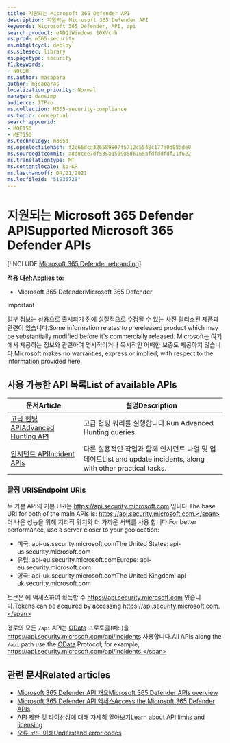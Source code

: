 ```yaml
---
title: 지원되는 Microsoft 365 Defender API
description: 지원되는 Microsoft 365 Defender API
keywords: Microsoft 365 Defender, API, api
search.product: eADQiWindows 10XVcnh
ms.prod: m365-security
ms.mktglfcycl: deploy
ms.sitesec: library
ms.pagetype: security
f1.keywords:
- NOCSH
ms.author: macapara
author: mjcaparas
localization_priority: Normal
manager: dansimp
audience: ITPro
ms.collection: M365-security-compliance
ms.topic: conceptual
search.appverid:
- MOE150
- MET150
ms.technology: m365d
ms.openlocfilehash: f2c66dca326589807f5712c5548c177a0d08ade0
ms.sourcegitcommit: a8d8cee7df535a150985d6165afdfddfdf21f622
ms.translationtype: MT
ms.contentlocale: ko-KR
ms.lasthandoff: 04/21/2021
ms.locfileid: "51935728"
---
```

# <a name="supported-microsoft-365-defender-apis"></a><span data-ttu-id="2035c-104">지원되는 Microsoft 365 Defender API</span><span class="sxs-lookup"><span data-stu-id="2035c-104">Supported Microsoft 365 Defender APIs</span></span> 

[!INCLUDE [Microsoft 365 Defender rebranding](../includes/microsoft-defender.md)]

<span data-ttu-id="2035c-105">**적용 대상:**</span><span class="sxs-lookup"><span data-stu-id="2035c-105">**Applies to:**</span></span>
- <span data-ttu-id="2035c-106">Microsoft 365 Defender</span><span class="sxs-lookup"><span data-stu-id="2035c-106">Microsoft 365 Defender</span></span>

> [!IMPORTANT]
> <span data-ttu-id="2035c-107">일부 정보는 상용으로 출시되기 전에 실질적으로 수정될 수 있는 사전 릴리스된 제품과 관련이 있습니다.</span><span class="sxs-lookup"><span data-stu-id="2035c-107">Some information relates to prereleased product which may be substantially modified before it's commercially released.</span></span> <span data-ttu-id="2035c-108">Microsoft는 여기에서 제공하는 정보와 관련하여 명시적이거나 묵시적인 어떠한 보증도 제공하지 않습니다.</span><span class="sxs-lookup"><span data-stu-id="2035c-108">Microsoft makes no warranties, express or implied, with respect to the information provided here.</span></span>

## <a name="list-of-available-apis"></a><span data-ttu-id="2035c-109">사용 가능한 API 목록</span><span class="sxs-lookup"><span data-stu-id="2035c-109">List of available APIs</span></span>

<span data-ttu-id="2035c-110">문서</span><span class="sxs-lookup"><span data-stu-id="2035c-110">Article</span></span> | <span data-ttu-id="2035c-111">설명</span><span class="sxs-lookup"><span data-stu-id="2035c-111">Description</span></span>
-|-
[<span data-ttu-id="2035c-112">고급 헌팅 API</span><span class="sxs-lookup"><span data-stu-id="2035c-112">Advanced Hunting API</span></span>](api-advanced-hunting.md) | <span data-ttu-id="2035c-113">고급 헌팅 쿼리를 실행합니다.</span><span class="sxs-lookup"><span data-stu-id="2035c-113">Run Advanced Hunting queries.</span></span>
[<span data-ttu-id="2035c-114">인시던트 API</span><span class="sxs-lookup"><span data-stu-id="2035c-114">Incident APIs</span></span>](api-incident.md) | <span data-ttu-id="2035c-115">다른 실용적인 작업과 함께 인시던트 나열 및 업데이트</span><span class="sxs-lookup"><span data-stu-id="2035c-115">List and update incidents, along with other practical tasks.</span></span>

### <a name="endpoint-uris"></a><span data-ttu-id="2035c-116">끝점 URIS</span><span class="sxs-lookup"><span data-stu-id="2035c-116">Endpoint URIs</span></span>

<span data-ttu-id="2035c-117">두 기본 API의 기본 URI는 https://api.security.microsoft.com 입니다.</span><span class="sxs-lookup"><span data-stu-id="2035c-117">The base URI for both of the main APIs is: https://api.security.microsoft.com.</span></span> <span data-ttu-id="2035c-118">더 나은 성능을 위해 지리적 위치와 더 가까운 서버를 사용 합니다.</span><span class="sxs-lookup"><span data-stu-id="2035c-118">For better performance, use a server closer to your geolocation:</span></span>

- <span data-ttu-id="2035c-119">미국: api-us.security.microsoft.com</span><span class="sxs-lookup"><span data-stu-id="2035c-119">The United States: api-us.security.microsoft.com</span></span>
- <span data-ttu-id="2035c-120">유럽: api-eu.security.microsoft.com</span><span class="sxs-lookup"><span data-stu-id="2035c-120">Europe: api-eu.security.microsoft.com</span></span>
- <span data-ttu-id="2035c-121">영국: api-uk.security.microsoft.com</span><span class="sxs-lookup"><span data-stu-id="2035c-121">The United Kingdom: api-uk.security.microsoft.com</span></span>

<span data-ttu-id="2035c-122">토큰은 에 액세스하여 획득할 수 https://api.security.microsoft.com 있습니다.</span><span class="sxs-lookup"><span data-stu-id="2035c-122">Tokens can be acquired by accessing https://api.security.microsoft.com.</span></span>

<span data-ttu-id="2035c-123">경로의 모든 `/api` API는 [OData](/odata/overview) 프로토콜(예: )을 https://api.security.microsoft.com/api/incidents 사용합니다.</span><span class="sxs-lookup"><span data-stu-id="2035c-123">All APIs along the `/api` path use the [OData](/odata/overview) Protocol; for example, https://api.security.microsoft.com/api/incidents.</span></span>

## <a name="related-articles"></a><span data-ttu-id="2035c-124">관련 문서</span><span class="sxs-lookup"><span data-stu-id="2035c-124">Related articles</span></span>

- [<span data-ttu-id="2035c-125">Microsoft 365 Defender API 개요</span><span class="sxs-lookup"><span data-stu-id="2035c-125">Microsoft 365 Defender APIs overview</span></span>](api-overview.md)
- [<span data-ttu-id="2035c-126">Microsoft 365 Defender API 액세스</span><span class="sxs-lookup"><span data-stu-id="2035c-126">Access the Microsoft 365 Defender APIs</span></span>](api-access.md)
- [<span data-ttu-id="2035c-127">API 제한 및 라이선싱에 대해 자세히 알아보기</span><span class="sxs-lookup"><span data-stu-id="2035c-127">Learn about API limits and licensing</span></span>](api-terms.md)
- [<span data-ttu-id="2035c-128">오류 코드 이해</span><span class="sxs-lookup"><span data-stu-id="2035c-128">Understand error codes</span></span>](api-error-codes.md)